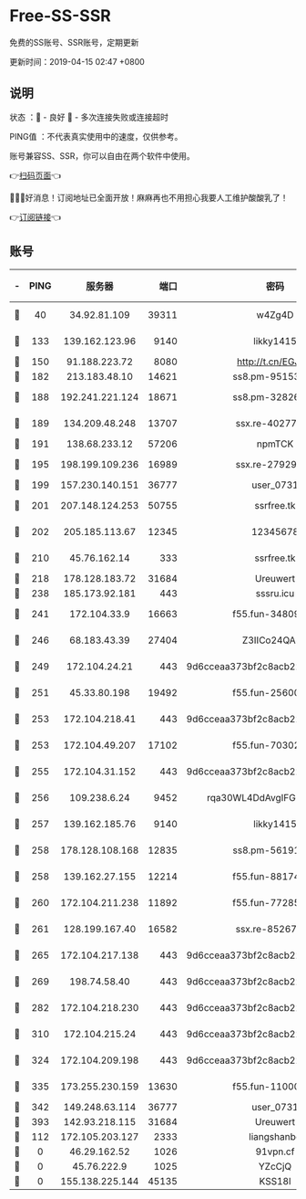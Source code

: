 # Free-SS-SSR

免费的SS账号、SSR账号，定期更新

更新时间：2019-04-15 02:47 +0800

## 说明

状态     ：🙂 - 良好 🙁 - 多次连接失败或连接超时

PING值   ：不代表真实使用中的速度，仅供参考。

账号兼容SS、SSR，你可以自由在两个软件中使用。

👉[扫码页面](https://liesauer.github.io/Free-SS-SSR/)👈

🎉🎉🎉好消息！订阅地址已全面开放！麻麻再也不用担心我要人工维护酸酸乳了！

👉[订阅链接](https://www.liesauer.net/yogurt/subscribe?ACCESS_TOKEN=DAYxR3mMaZAsaqUb)👈

## 账号

|-|PING|服务器|端口|密码|加密方式|区域|
|:----:|:----:|:-----:|-----:|:----:|:----:|:----:|
|🙂|40|34.92.81.109|39311|w4Zg4D|chacha20-ietf|US|
|🙂|133|139.162.123.96|9140|likky1415|aes-256-cfb|JP|
|🙂|150|91.188.223.72|8080|http://t.cn/EGJIyrl|rc4-md5|RU|
|🙂|182|213.183.48.10|14621|ss8.pm-95153983|rc4-md5|RU|
|🙂|188|192.241.221.124|18671|ss8.pm-32826207|aes-256-cfb|US|
|🙂|189|134.209.48.248|13707|ssx.re-40277635|aes-256-cfb|US|
|🙂|191|138.68.233.12|57206|npmTCK|rc4-md5|US|
|🙂|195|198.199.109.236|16989|ssx.re-27929573|aes-256-cfb|US|
|🙂|199|157.230.140.151|36777|user_0731|chacha20|US|
|🙂|201|207.148.124.253|50755|ssrfree.tk|aes-256-cfb|SG|
|🙂|202|205.185.113.67|12345|12345678|aes-256-cfb|US|
|🙂|210|45.76.162.14|333|ssrfree.tk|aes-256-cfb|SG|
|🙂|218|178.128.183.72|31684|Ureuwert|chacha20|US|
|🙂|238|185.173.92.181|443|sssru.icu|rc4-md5|RU|
|🙂|241|172.104.33.9|16663|f55.fun-34809669|aes-256-cfb|SG|
|🙂|246|68.183.43.39|27404|Z3IICo24QAHu|aes-256-cfb|GB|
|🙂|249|172.104.24.21|443|9d6cceaa373bf2c8acb22e60b6a58be6|aes-256-cfb|US|
|🙂|251|45.33.80.198|19492|f55.fun-25600628|aes-256-cfb|US|
|🙂|253|172.104.218.41|443|9d6cceaa373bf2c8acb22e60b6a58be6|aes-256-cfb|US|
|🙂|253|172.104.49.207|17102|f55.fun-70302993|aes-256-cfb|SG|
|🙂|255|172.104.31.152|443|9d6cceaa373bf2c8acb22e60b6a58be6|aes-256-cfb|US|
|🙂|256|109.238.6.24|9452|rqa30WL4DdAvgIFG6Fs3znzTa|aes-256-cfb|FR|
|🙂|257|139.162.185.76|9140|likky1415|aes-256-cfb|DE|
|🙂|258|178.128.108.168|12835|ss8.pm-56191886|aes-256-cfb|SG|
|🙂|258|139.162.27.155|12214|f55.fun-88174583|aes-256-cfb|SG|
|🙂|260|172.104.211.238|11892|f55.fun-77285988|aes-256-cfb|US|
|🙂|261|128.199.167.40|16582|ssx.re-85267368|aes-256-cfb|SG|
|🙂|265|172.104.217.138|443|9d6cceaa373bf2c8acb22e60b6a58be6|aes-256-cfb|US|
|🙂|269|198.74.58.40|443|9d6cceaa373bf2c8acb22e60b6a58be6|aes-256-cfb|US|
|🙂|282|172.104.218.230|443|9d6cceaa373bf2c8acb22e60b6a58be6|aes-256-cfb|US|
|🙂|310|172.104.215.24|443|9d6cceaa373bf2c8acb22e60b6a58be6|aes-256-cfb|US|
|🙂|324|172.104.209.198|443|9d6cceaa373bf2c8acb22e60b6a58be6|aes-256-cfb|US|
|🙂|335|173.255.230.159|13630|f55.fun-11000786|aes-256-cfb|US|
|🙂|342|149.248.63.114|36777|user_0731|chacha20|CA|
|🙂|393|142.93.218.115|31684|Ureuwert|chacha20|IN|
|🙂|112|172.105.203.127|2333|liangshanbo|chacha20|JP|
|🙁|0|46.29.162.52|1026|91vpn.cf|rc4-md5|RU|
|🙁|0|45.76.222.9|1025|YZcCjQ|rc4-md5|JP|
|🙁|0|155.138.225.144|45135|KSS18l|rc4-md5|US|
